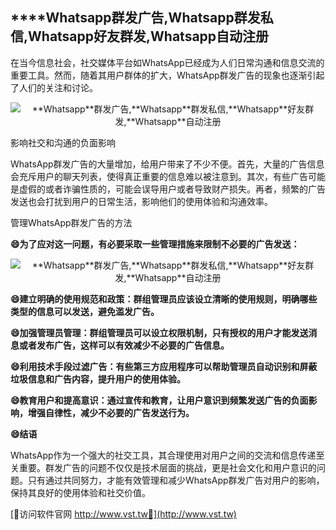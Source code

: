## ****Whatsapp**群发广告,**Whatsapp**群发私信,**Whatsapp**好友群发,**Whatsapp**自动注册**

在当今信息社会，社交媒体平台如WhatsApp已经成为人们日常沟通和信息交流的重要工具。然而，随着其用户群体的扩大，WhatsApp群发广告的现象也逐渐引起了人们的关注和讨论。

 <center><img src="https://vst.tw/MP4/tuiguang/png/3.png" alt="**Whatsapp**群发广告,**Whatsapp**群发私信,**Whatsapp**好友群发,**Whatsapp**自动注册"></center>

影响社交和沟通的负面影响

WhatsApp群发广告的大量增加，给用户带来了不少不便。首先，大量的广告信息会充斥用户的聊天列表，使得真正重要的信息难以被注意到。其次，有些广告可能是虚假的或者诈骗性质的，可能会误导用户或者导致财产损失。再者，频繁的广告发送也会打扰到用户的日常生活，影响他们的使用体验和沟通效率。

管理WhatsApp群发广告的方法

**😄为了应对这一问题，有必要采取一些管理措施来限制不必要的广告发送：**

 <center><img src="https://vst.tw/MP4/tuiguang/png/0.png" alt="**Whatsapp**群发广告,**Whatsapp**群发私信,**Whatsapp**好友群发,**Whatsapp**自动注册"></center>

**😄建立明确的使用规范和政策：群组管理员应该设立清晰的使用规则，明确哪些类型的信息可以发送，避免滥发广告。**

**😄加强管理员管理：群组管理员可以设立权限机制，只有授权的用户才能发送消息或者发布广告，这样可以有效减少不必要的广告信息。**

**😄利用技术手段过滤广告：有些第三方应用程序可以帮助管理员自动识别和屏蔽垃圾信息和广告内容，提升用户的使用体验。**

**😄教育用户和提高意识：通过宣传和教育，让用户意识到频繁发送广告的负面影响，增强自律性，减少不必要的广告发送行为。**

**😄结语**

WhatsApp作为一个强大的社交工具，其合理使用对用户之间的交流和信息传递至关重要。群发广告的问题不仅仅是技术层面的挑战，更是社会文化和用户意识的问题。只有通过共同努力，才能有效管理和减少WhatsApp群发广告对用户的影响，保持其良好的使用体验和社交价值。


[👻访问软件官网 http://www.vst.tw👻](http://www.vst.tw)
